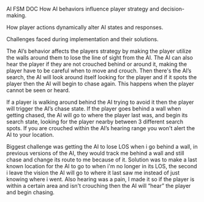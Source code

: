 AI FSM DOC
How AI behaviors influence player strategy and decision-making. 

How player actions dynamically alter AI states and responses.

Challenges faced during implementation and their solutions.  

The AI’s behavior affects the players strategy by making the player utilize the walls around them to lose the line of sight from the AI. 
The AI can also hear the player if they are not crouched behind or around it, making the player have to be careful when to move and crouch. 
Then there's the AI’s search, the AI will look around itself looking for the player and if it spots the player then the AI will begin to chase again. This happens when the player cannot be seen or heard.

If a player is walking around behind the AI trying to avoid it then the player will trigger the AI’s chase state. 
If the player goes behind a wall when getting chased, the AI will go to where the player last was, and begin its search state, looking for the player nearby between 3 different search spots. 
If you are crouched within the AI’s hearing range you won't alert the AI to your location.

Biggest challenge was getting the AI to lose LOS when i go behind a wall, in previous versions of the AI, they would track me behind a wall and still chase and change its route to me because of it. 
Solution was to make a last known location for the AI to go to when i'm no longer in its LOS, the second i leave the vision the AI will go to where it last saw me instead of just knowing where i went. 
Also hearing was a pain, I made it so if the player is within a certain area and isn't crouching then the AI will “hear” the player and begin chasing.


